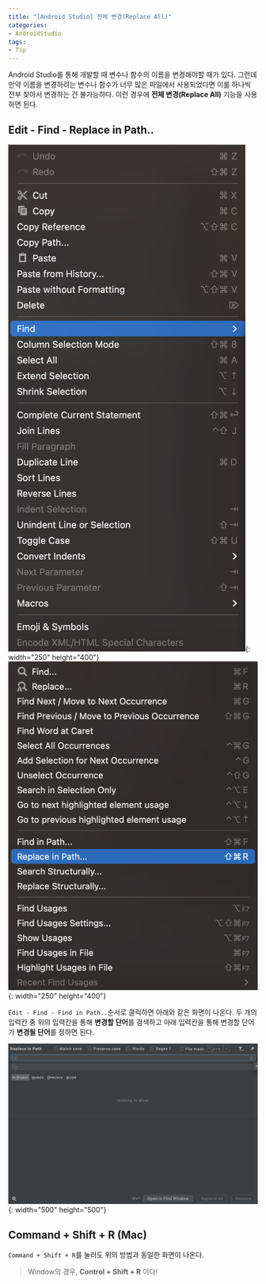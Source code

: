 ```yaml
---
title: "[Android Studio] 전체 변경(Replace All)"
categories:
- AndroidStudio
tags:
- Tip
---
```


Android Studio를 통해 개발할 때 변수나 함수의 이름을 변경해야할 때가 있다. 그런데 만약 이름을 변경하려는 변수나 함수가 너무 많은 파일에서 사용되었다면 이를 하나씩 전부 찾아서 변경하는 건 불가능하다. 이런 경우에 **전체 변경(Replace All)** 기능을 사용하면 된다.

## Edit - Find - Replace in Path..

![Example1](/assets/androidstudio/replaceall/Example1.png){: width="250" height="400"}
![Example2](/assets/androidstudio/replaceall/Example2.png){: width="250" height="400"}

`Edit - Find - Find in Path..`순서로 클릭하면 아래와 같은 화면이 나온다. 두 개의 입력칸 중 위의 입력칸을 통해 **변경할 단어**를 검색하고 아래 입력칸을 통해 변경할 단어가 **변경될 단어**를 정하면 된다.

![Example3](/assets/androidstudio/replaceall/Example3.png){: width="500" height="500"}
## Command + Shift + R (Mac)

`Command + Shift + R`를 눌러도 위의 방법과 동일한 화면이 나온다.

> Window의 경우, **Control + Shift + R** 이다!
